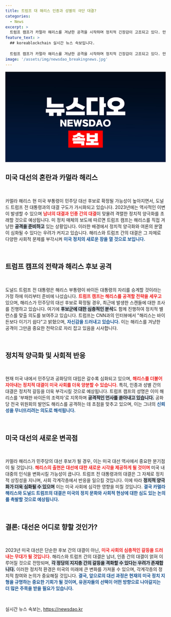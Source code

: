 ```yaml
---
title: 트럼프 대 해리스 인종과 성별의 극단 대결?
categories:
  - News
excerpt: >
  트럼프 캠프가 카멀라 해리스를 겨냥한 공격을 시작하며 정치적 긴장감이 고조되고 있다. 만약 해리스가 민주당 후보로 나선다면, 흑인 여성과 백인 남성의 역사적 대결이 펼쳐질 예정이다. 이번 대선은 그 어느 때보다 심각한 분열을 가져올 것으로 보인다.
feature_text: >
  ## koreablockchain 실시간 뉴스 속보입니다.

  트럼프 캠프가 카멀라 해리스를 겨냥한 공격을 시작하며 정치적 긴장감이 고조되고 있다. 만약 해리스가 민주당 후보로 나선다면, 흑인 여성과 백인 남성의 역사적 대결이 펼쳐질 예정이다. 이번 대선은 그 어느 때보다 심각한 분열을 가져올 것으로 보인다.
image: '/assets/img/newsdao_breakingnews.jpg'
---
```


<p><img src="/assets/img/newsdao_breakingnews.jpg" alt="koreablockchain 속보" /></p>

<h2 data-ke-size="size26">미국 대선의 혼란과 카멀라 해리스</h2>

<p data-ke-size="size16">&nbsp;</p>

<p data-ke-size="size16">카멀라 해리스 현 미국 부통령이 민주당 대선 후보로 확정될 가능성이 높아지면서, 도널드 트럼프 전 대통령과의 대결 구도가 가시화되고 있습니다. 2023년에는 역사적인 이변이 발생할 수 있으며 <b><span style="color: #ee2323;">남녀의 대결과 인종 간의 대결</span></b>이 맞물려 격렬한 정치적 양극화를 초래할 것으로 예상됩니다. 미 정치 매체의 보도에 따르면 트럼프 캠프는 해리스를 직접 겨냥한 <b><span style="background-color: #21538527;">공격을 준비하고</span></b> 있는 상황입니다. 이러한 배경에서 정치적 양극화와 여론의 분열이 심화될 수 있다는 우려가 커지고 있습니다. 해리스와 트럼프 간의 대결은 그 자체로 다양한 사회적 문제를 부각시켜 <b><span style="color: #1a5490;">미국 정치의 새로운 장을 열 것으로 보입니다.</span></b></p>

<p data-ke-size="size16">&nbsp;</p>

<h2 data-ke-size="size26">트럼프 캠프의 전략과 해리스 후보 공격</h2>

<p data-ke-size="size16">&nbsp;</p>

<p data-ke-size="size16">도널드 트럼프 전 대통령은 해리스 부통령이 바이든 대통령의 자리를 승계할 것이라는 가정 하에 미리부터 준비에 나섰습니다. <b><span style="color: #ee2323;">트럼프 캠프는 해리스를 공격할 전략을 세우고</span></b> 있으며, 해리스가 민주당의 대선 후보로 확정될 경우, 최근에 발생한 스캔들에 대한 조사를 진행하고 있습니다. 여기에 <b><span style="background-color: #21538527;">후보군에 대한 심층적인 분석</span></b>도 함께 진행하여 정치적 밸런스를 맞출 의도를 보여주고 있습니다. 트럼프는 CNN과의 인터뷰에서 "해리스는 바이든보다 이기기 쉽다"고 밝혔으며, <b><span style="color: #1a5490;">자신감을 드러내고 있습니다.</span></b> 이는 해리스를 겨냥한 공격이 그만큼 중요한 전략으로 자리 잡고 있음을 시사합니다.</p>

<p data-ke-size="size16">&nbsp;</p>

<h2 data-ke-size="size26">정치적 양극화 및 사회적 반응</h2>

<p data-ke-size="size16">&nbsp;</p>

<p data-ke-size="size16">현재 미국 내에서 민주당과 공화당의 대립은 갈수록 심화되고 있으며, <b><span style="color: #ee2323;">해리스를 더불어 자아내는 정치적 대결이 미국 사회를 더욱 양분할 수 있습니다.</span></b> 특히, 인종과 성별 간의 대결은 정치적 갈등을 더욱 부각시킬 것으로 예상됩니다. 트럼프 캠프의 성명은 이미 해리스를 '부패한 바이든의 조력자'로 지목하며 <b><span style="background-color: #21538527;">공격적인 언사를 쏟아내고 있습니다.</span></b> 공화당 전국 위원회의 발언도 해리스를 공격하는 데 초점을 맞추고 있으며, 이는 그녀의 <b><span style="color: #1a5490;">신뢰성을 무너뜨리려는 의도로 해석됩니다.</span></b></p>

<p data-ke-size="size16">&nbsp;</p>

<h2 data-ke-size="size26">미국 대선의 새로운 변곡점</h2>

<p data-ke-size="size16">&nbsp;</p>

<p data-ke-size="size16">카멀라 해리스가 민주당의 대선 후보가 될 경우, 이는 미국 대선 역사에서 중요한 분기점이 될 것입니다. <b><span style="color: #ee2323;">해리스의 출현은 대선에 대한 새로운 시각을 제공하게 될 것이며</span></b> 미국 내 대중의 인식을 변화시킬 가능성이 큽니다. 트럼프 전 대통령과의 대결은 그 자체로 정치적 상징성을 지니며, 사회 각계각층에서 반응을 일으킬 것입니다. 이에 따라 <b><span style="background-color: #21538527;">정치적 양극화가 더욱 심화될 수 있으며</span></b> 이는 미국 사회에 심각한 영향을 미칠 것입니다. <b><span style="color: #1a5490;">결국 카멀라 해리스와 도널드 트럼프의 대결은 미국의 정치 문화와 사회적 현상에 대한 심도 있는 논의를 촉발할 것으로 예상됩니다.</span></b></p>

<p data-ke-size="size16">&nbsp;</p>

<h2 data-ke-size="size26">결론: 대선은 어디로 향할 것인가?</h2>

<p data-ke-size="size16">&nbsp;</p>

<p data-ke-size="size16">2023년 미국 대선은 단순한 후보 간의 대결이 아닌, <b><span style="color: #ee2323;">미국 사회의 심층적인 갈등을 드러내는 무대가 될 것입니다.</span></b> 해리스와 트럼프 간의 대결은 남녀, 인종 간의 대결이 얽혀 이루어질 것으로 전망되며, <b><span style="background-color: #21538527;">각 정당의 지지층 간의 갈등을 격화할 수 있다는 우려가 존재합니다.</span></b> 이러한 정치적 환경은 미국의 미래에 큰 변화를 가져올 수 있으며, 각계각층의 정치적 참여와 논의가 중요해질 것입니다. <b><span style="color: #1a5490;">결국, 앞으로의 대선 과정은 현재의 미국 정치 지형을 규명하는 중요한 기회가 될 것이며, 유권자들의 선택이 어떤 방향으로 나아갈지는 더 많은 주목을 받을 필요가 있습니다.</span></b></p>

<p data-ke-size="size16">&nbsp;</p>
실시간 뉴스 속보는, <a href="https://newsdao.kr" rel="dofollow">https://newsdao.kr</a>


